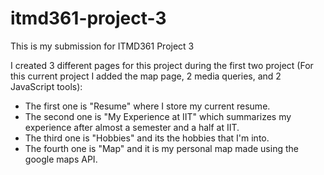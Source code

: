 # itmd361-project-3
This is my submission for ITMD361 Project 3

I created 3 different pages for this project during the first two project (For this current project I added the map page, 2 media queries, and 2 JavaScript tools):
- The first one is "Resume" where I store my current resume.
- The second one is "My Experience at IIT" which summarizes my experience after almost a semester and a half at IIT.
- The third one is "Hobbies" and its the hobbies that I'm into.
- The fourth one is "Map" and it is my personal map made using the google maps API.
